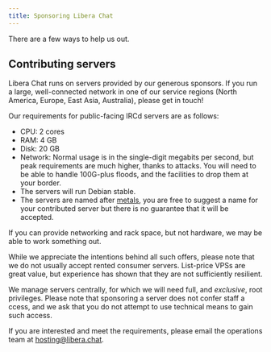 ```yaml
---
title: Sponsoring Libera Chat
---
```


There are a few ways to help us out.

## Contributing servers

Libera Chat runs on servers provided by our generous sponsors. If you run a
large, well-connected network in one of our service regions (North America,
Europe, East Asia, Australia), please get in touch!

Our requirements for public-facing IRCd servers are as follows:

- CPU: 2 cores
- RAM: 4 GB
- Disk: 20 GB
- Network: Normal usage is in the single-digit megabits per second, but peak
  requirements are much higher, thanks to attacks. You will need to be able
  to handle 100G-plus floods, and the facilities to drop them at your border.
- The servers will run Debian stable.
- The servers are named after [metals](https://en.wikipedia.org/wiki/Metal),
  you are free to suggest a name for your contributed server but there is no
  guarantee that it will be accepted.

If you can provide networking and rack space, but not hardware, we may be
able to work something out.

While we appreciate the intentions behind all such offers, please note that
we do not usually accept rented consumer servers. List-price VPSs are great
value, but experience has shown that they are not sufficiently resilient.

We manage servers centrally, for which we will need full, and *exclusive*,
root privileges. Please note that sponsoring a server does not confer staff a
ccess, and we ask that you do not attempt to use technical means to gain
such access.

If you are interested and meet the requirements, please email the operations
team at hosting@libera.chat.
